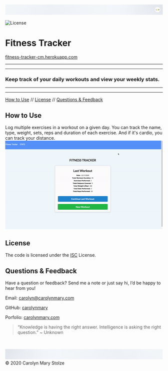 ![header](./assets/cm_header.png)

![License](https://img.shields.io/badge/License-ISC-green) </br>

# Fitness Tracker   
[fitness-tracker-cm.herokuapp.com](https://fitness-tracker-cm.herokuapp.com)
 
- - -
- - -
### Keep track of your daily workouts and view your weekly stats.
- - -
- - -

<!-- TOC -->
[How to Use](#how-to-use) // [License](#license) // [Questions & Feedback](#questions-feedback) 
  
## How to Use 

Log multiple exercises in a workout on a given day. You can track the name, type, weight, sets, reps and duration of each exercise. And if it's cardio, you can track your distance. </br>
![demo](./assets/fitness-tracker.gif)

## License
    
The code is licensed under the [ISC](https://choosealicense.com/licenses/isc/) License.
  
## Questions & Feedback
  
Have a question or feedback? Send me a note or just say hi, I’d be happy to hear from you!
  
Email: carolyn@carolynmary.com </br>
  
GitHub: [carolynmary](https://github.com/carolynmary) </br>
  
Porfolio: [carolynmary.com](https://carolynmary.com) 
  
> “Knowledge is having the right answer. Intelligence is asking the right question.” ~ Unknown
  
</br>

![footer](./assets/cm_footer.png)
© 2020 Carolyn Mary Stolze